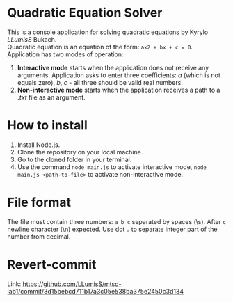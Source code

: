 # Quadratic Equation Solver
This is a console application for solving quadratic equations by Kyrylo *LLumisS* Bukach.  
Quadratic equation is an equation of the form: `ax2 + bx + c = 0`.  
Application has two modes of operation:  
1. **Interactive mode** starts when the application does not receive any arguments. Application asks to enter three coefficients: *a* (which is not equals zero), *b*, *c* - all three should be valid real numbers.
2. **Non-interactive mode** starts when the application receives a path to a *.txt* file as an argument. 
# How to install
1. Install Node.js.
2. Clone the repository on your local machine.
3. Go to the cloned folder in your terminal.
4. Use the command `node main.js` to activate interactive mode, `node main.js <path-to-file>` to activate non-interactive mode.
# File format
The file must contain three numbers: `a b c` separated by spaces (\s). After `c` newline character (\n) expected. Use dot `.` to separate integer part of the number from decimal.
# Revert-commit
Link: https://github.com/LLumisS/mtsd-lab1/commit/3d15bebcd711b17a3c05e538ba375e2450c3d134
